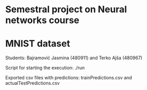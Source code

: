 # Semestral project on Neural networks course
# MNIST dataset

Students: Bajramović Jasmina (480911) and Terko Ajša (480967)

Script for starting the execution: ./run

Exported csv files with predictions: trainPredictions.csv and actualTestPredictions.csv 

